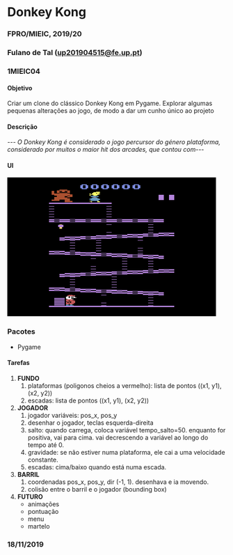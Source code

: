 # Donkey Kong
### FPRO/MIEIC, 2019/20
### Fulano de Tal (up201904515@fe.up.pt)
### 1MIEIC04

#### Objetivo

Criar um clone do clássico Donkey Kong em Pygame. Explorar algumas pequenas alterações ao jogo, de modo a dar um cunho único ao projeto 

#### Descrição

*--- O Donkey Kong é considerado o jogo percursor do género plataforma, considerado por muitos o maior hit dos arcades, que contou com---*

#### UI

![UI](donkeykong.png)

### Pacotes

- Pygame

#### Tarefas

1. **FUNDO**
   1. plataformas (poligonos cheios a vermelho): lista de pontos ((x1, y1), (x2, y2))
   1. escadas: lista de pontos ((x1, y1), (x2, y2))
1. **JOGADOR**
   1. jogador variáveis: pos_x, pos_y
   1. desenhar o jogador, teclas esquerda-direita
   1. salto: quando carrega, coloca variável tempo_salto=50. enquanto for positiva, vai para cima. vai decrescendo a variável ao longo do tempo até 0.
   1. gravidade: se não estiver numa plataforma, ele cai a uma velocidade constante.
   1. escadas: cima/baixo quando está numa escada.
1. **BARRIL**
   1. coordenadas pos_x, pos_y, dir (-1, 1). desenhava e ia movendo.
   1. colisão entre o barril e o jogador (bounding box)
1. **FUTURO**
   * animações
   * pontuação
   * menu
   * martelo

### 18/11/2019
